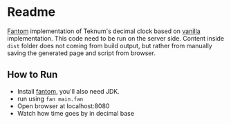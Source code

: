 # Readme
[Fantom](https://www.fantom.org/) implementation of Teknum's decimal clock based on [vanilla](https://github.com/teknologi-umum/decimal-clock/tree/main/vanillay) implementation. This code need to be run on the server side. Content inside `dist` folder does not coming from build output, but rather from manually saving the generated page and script from browser. 

## How to Run
- Install [fantom](https://www.fantom.org/download), you'll also need JDK.
- run using `fan main.fan`
- Open browser at localhost:8080
- Watch how time goes by in decimal base